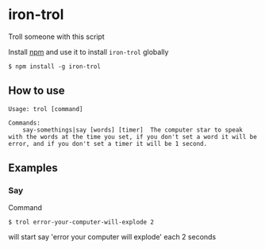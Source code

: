 # iron-trol

Troll someone with this script

Install [npm](http://blog.npmjs.org/post/85484771375/how-to-install-npm) and use it to install `iron-trol` globally

```
$ npm install -g iron-trol
```

## How to use

````
Usage: trol [command]

Commands:
    say-somethings|say [words] [timer]  The computer star to speak with the words at the time you set, if you don't set a word it will be error, and if you don't set a timer it will be 1 second. 
````

## Examples

### Say

Command

```
$ trol error-your-computer-will-explode 2
```
will start say 'error your computer will explode' each 2 seconds